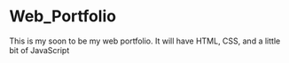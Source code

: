 # Web_Portfolio
This is my soon to be my web portfolio. It will have HTML, CSS, and a little bit of JavaScript 
